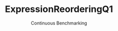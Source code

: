 ---
layout: default
title: ExpressionReorderingQ1
subtitle: Continuous Benchmarking
selected: 
expanded: Benchmarking
benchmark: /individual_results/ExpressionReorderingQ1.html
---